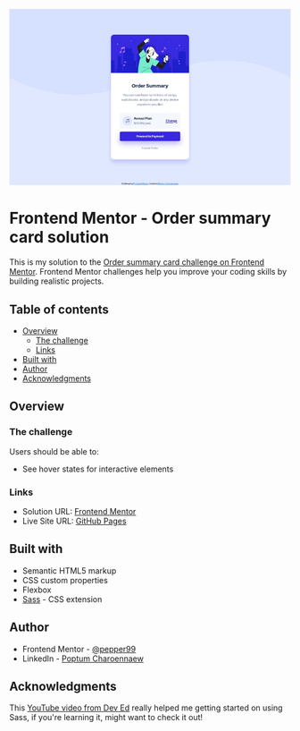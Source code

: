 ![Screenshot](./screenshot.jpg)

# Frontend Mentor - Order summary card solution

This is my solution to the [Order summary card challenge on Frontend Mentor](https://www.frontendmentor.io/challenges/order-summary-component-QlPmajDUj). Frontend Mentor challenges help you improve your coding skills by building realistic projects. 

## Table of contents

- [Overview](#overview)
  - [The challenge](#the-challenge)
  - [Links](#links)
- [Built with](#built-with)
- [Author](#author)
- [Acknowledgments](#acknowledgments)

## Overview

### The challenge

Users should be able to:

- See hover states for interactive elements

### Links

- Solution URL: [Frontend Mentor](https://www.frontendmentor.io/solutions/sass-flexbox-_ALzI6_3n)
- Live Site URL: [GitHub Pages](https://pepper99.github.io/order-summary-component/index.html)

## Built with

- Semantic HTML5 markup
- CSS custom properties
- Flexbox
- [Sass](https://sass-lang.com/) - CSS extension

## Author

<!-- - Website - [Add your name here](https://www.your-site.com) -->
- Frontend Mentor - [@pepper99](https://www.frontendmentor.io/profile/pepper99)
- LinkedIn - [Poptum Charoennaew](https://www.linkedin.com/in/poptum-cnaew)

## Acknowledgments

This [YouTube video from Dev Ed](https://www.youtube.com/watch?v=Zz6eOVaaelI) really helped me getting started on using Sass, if you're learning it, might want to check it out!